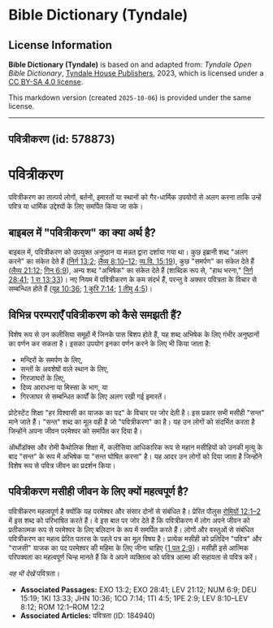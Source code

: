 # Bible Dictionary (Tyndale)

## License Information

**Bible Dictionary (Tyndale)** is based on and adapted from: _Tyndale Open Bible Dictionary_, [Tyndale House Publishers](https://tyndaleopenresources.com/), 2023, which is licensed under a [CC BY-SA 4.0 license](https://creativecommons.org/licenses/by-sa/4.0/legalcode.en).

This markdown version (created `2025-10-06`) is provided under the same license.



--------------------------------

## पवित्रीकरण (id: 578873)

पवित्रीकरण
==========

पवित्रीकरण का तात्पर्य लोगों, बर्तनों, इमारतों या स्थानों को गैर\-धार्मिक उपयोगों से अलग करना ताकि उन्हें पवित्र या धार्मिक उद्देश्यों के लिए समर्पित किया जा सके।

बाइबल में "पवित्रीकरण" का क्या अर्थ है?
---------------------------------------

बाइबल में, पवित्रीकरण को उपयुक्त अनुष्ठान या मन्नत द्वारा दर्शाया गया था। कुछ इब्रानी शब्द "अलग करने" का संकेत देते हैं ([निर्ग 13:2](https://ref.ly/Exod13:2); [लैव्य 8:10–12](https://ref.ly/Lev8:10-Lev8:12); [व्य.वि. 15:19](https://ref.ly/Deut15:19)), कुछ "समर्पण" का संकेत देते हैं ([लैव्य 21:12](https://ref.ly/Lev21:12); [गिन 6:9](https://ref.ly/Num6:9)), अन्य शब्द "अभिषेक" का संकेत देते हैं (शाब्दिक रूप से, "हाथ भरना," [निर्ग 28:41](https://ref.ly/Exod28:41); [1 रा 13:33](https://ref.ly/1Kgs13:33))। नए नियम में पवित्रीकरण के कम संदर्भ हैं, परन्तु वे अक्सर पवित्रता के विचार से सम्बन्धित होते हैं ([यूह 10:36](https://ref.ly/John10:36); [1 कुरि 7:14](https://ref.ly/1Cor7:14); [1 तीमु 4:5](https://ref.ly/1Tim4:5))।

विभिन्न परम्पराएँ पवित्रीकरण को कैसे समझती हैं?
-----------------------------------------------

विशेष रूप से उन कलीसिया समूहों में जिनके पास बिशप होते हैं, यह शब्द अभिषेक के लिए गंभीर अनुष्ठानों का वर्णन कर सकता है। इसका उपयोग इनका वर्णन करने के लिए भी किया जाता है:

* मन्दिरों के समर्पण के लिए,
* सन्तों के अवशेषों वाले स्थान के लिए,
* गिरजाघरों के लिए,
* दिव्य आराधना या मिस्सा के भाग, या
* गिरजाघर से सम्बन्धित कार्यों के लिए अलग रखी गई इमारतें।

प्रोटेस्टेंट शिक्षा "हर विश्वासी का याजक का पद" के विचार पर जोर देती है। इस प्रकार सभी मसीही "सन्त" माने जाते हैं। "सन्त" शब्द का मूल वही है जो "पवित्रीकरण" का है। यह उन लोगों को संदर्भित करता है जिन्होंने अपना जीवन परमेश्वर को समर्पित कर दिया है।

ऑर्थोडॉक्स और रोमी कैथोलिक शिक्षा में, कलीसिया आधिकारिक रूप से महान मसीहियों को उनकी मृत्यु के बाद "सन्त" के रूप में अभिषेक या "सन्त घोषित करना" है। यह आदर उन लोगों को दिया जाता है जिन्होंने विशेष रूप से पवित्र जीवन का प्रदर्शन किया।

पवित्रीकरण मसीही जीवन के लिए क्यों महत्वपूर्ण है?
-------------------------------------------------

पवित्रीकरण महत्वपूर्ण है क्योंकि यह परमेश्वर और संसार दोनों से संबंधित है। प्रेरित पौलुस [रोमियों 12:1–2](https://ref.ly/Rom12:1-Rom12:2) में इस शब्द को परिभाषित करते हैं। वे इस बात पर जोर देते हैं कि पवित्रीकरण में लोग अपने जीवन को प्रतीकात्मक रूप से परमेश्वर के लिए बलिदान के रूप में समर्पित करते हैं। लोगों और वस्तुओं से संबंधित पवित्रीकरण का महत्व प्रेरित पतरस के पहले पत्र का मूल विषय है। प्रत्येक मसीही को प्रतिदिन "पवित्र" और "राजसी" याजक का पद परमेश्वर की महिमा के लिए जीना चाहिए ([1 पत 2:9](https://ref.ly/1Pet2:9))। मसीही इसे आत्मिक परिपक्वता का महत्वपूर्ण चिन्ह मानते हैं कि वे अपने व्यक्तित्व को पवित्र आत्मा की सहायता से पवित्र करें।

*यह भी देखें* पवित्रता।

* **Associated Passages:** EXO 13:2; EXO 28:41; LEV 21:12; NUM 6:9; DEU 15:19; 1KI 13:33; JHN 10:36; 1CO 7:14; 1TI 4:5; 1PE 2:9; LEV 8:10–LEV 8:12; ROM 12:1–ROM 12:2
* **Associated Articles:** पवित्रता (ID: 184940)

